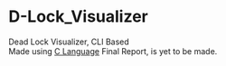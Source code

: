 # D-Lock_Visualizer
Dead Lock Visualizer, CLI Based<br>
Made using <a target="_blank" href="https://www.w3schools.com/c/c_intro.php">C Language</a>
Final Report, is yet to be made.

